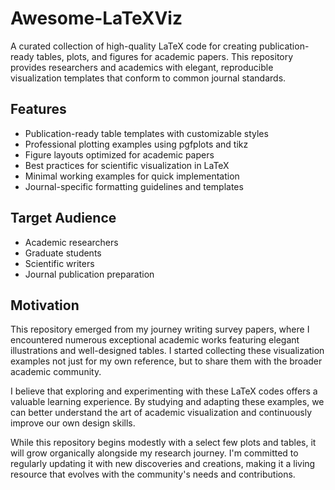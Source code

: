 # Awesome-LaTeXViz

A curated collection of high-quality LaTeX code for creating publication-ready tables, plots, and figures for academic papers. This repository provides researchers and academics with elegant, reproducible visualization templates that conform to common journal standards.

## Features

- Publication-ready table templates with customizable styles
- Professional plotting examples using pgfplots and tikz
- Figure layouts optimized for academic papers
- Best practices for scientific visualization in LaTeX
- Minimal working examples for quick implementation
- Journal-specific formatting guidelines and templates 

## Target Audience

- Academic researchers
- Graduate students
- Scientific writers
- Journal publication preparation

## Motivation

This repository emerged from my journey writing survey papers, where I encountered numerous exceptional academic works featuring elegant illustrations and well-designed tables. I started collecting these visualization examples not just for my own reference, but to share them with the broader academic community.

I believe that exploring and experimenting with these LaTeX codes offers a valuable learning experience. By studying and adapting these examples, we can better understand the art of academic visualization and continuously improve our own design skills.

While this repository begins modestly with a select few plots and tables, it will grow organically alongside my research journey. I'm committed to regularly updating it with new discoveries and creations, making it a living resource that evolves with the community's needs and contributions.
